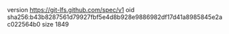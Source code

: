 version https://git-lfs.github.com/spec/v1
oid sha256:b43b8287561d79927fbf5e4d8b928e9886982df17d41a8985845e2ac022564b0
size 1849
